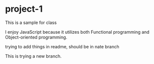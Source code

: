 # project-1

This is a sample for class

I enjoy JavaScript because it utilizes both Functional programming and Object-oriented programming.

trying to add things in readme, should be in nate branch

This is trying a new branch.
